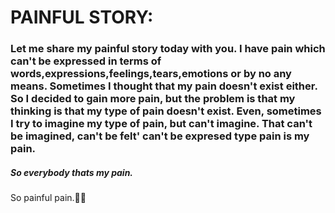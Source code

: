 # PAINFUL STORY:
<h3>Let me share my painful story today with you. I have pain which can't be expressed in terms of words,expressions,feelings,tears,emotions or by no any means. Sometimes I thought that my pain doesn't exist either. So I decided to gain more pain, but the problem is that my thinking is that my type of pain doesn't exist. Even, sometimes I try to imagine my type of pain, but can't imagine. That can't be imagined, can't be felt' can't be expresed type pain is my pain. <h5>So everybody thats my pain.</h5>So painful pain.🥲😥</h3>
